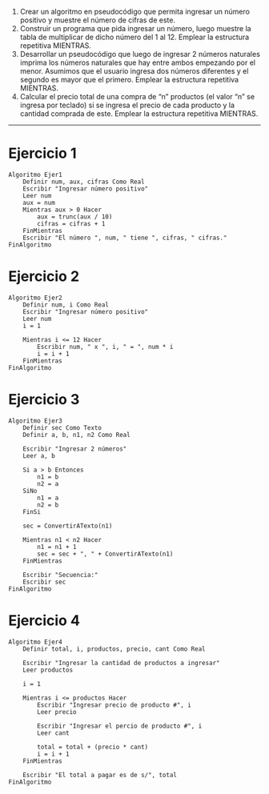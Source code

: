 1. Crear un algoritmo en pseudocódigo que permita ingresar un número positivo y muestre el número de cifras de este.
2. Construir un programa que pida ingresar un número, luego muestre la tabla de multiplicar de dicho número del 1 al 12. Emplear la estructura repetitiva MIENTRAS.
3. Desarrollar un pseudocódigo que luego de ingresar 2 números naturales imprima los números naturales que hay entre ambos empezando por el menor. Asumimos que el usuario ingresa dos números diferentes y el segundo es mayor que el primero. Emplear la estructura repetitiva MIENTRAS.
4. Calcular el precio total de una compra de “n” productos (el valor “n” se ingresa por teclado) si se ingresa el precio de cada producto y la cantidad comprada de este. Emplear la estructura repetitiva MIENTRAS.

---

# Ejercicio 1

```psc
Algoritmo Ejer1
	Definir num, aux, cifras Como Real
	Escribir "Ingresar número positivo"
	Leer num
	aux = num
	Mientras aux > 0 Hacer
		aux = trunc(aux / 10)
		cifras = cifras + 1
	FinMientras
	Escribir "El número ", num, " tiene ", cifras, " cifras."
FinAlgoritmo
```

# Ejercicio 2

```psc
Algoritmo Ejer2
	Definir num, i Como Real
	Escribir "Ingresar número positivo"
	Leer num
	i = 1
	
	Mientras i <= 12 Hacer
		Escribir num, " x ", i, " = ", num * i
		i = i + 1
	FinMientras
FinAlgoritmo
```

# Ejercicio 3

```psc
Algoritmo Ejer3
	Definir sec Como Texto
	Definir a, b, n1, n2 Como Real
	
	Escribir "Ingresar 2 números"
	Leer a, b
	
	Si a > b Entonces
		n1 = b
		n2 = a
	SiNo
		n1 = a
		n2 = b
	FinSi
	
	sec = ConvertirATexto(n1)
	
	Mientras n1 < n2 Hacer
		n1 = n1 + 1
		sec = sec + ", " + ConvertirATexto(n1)
	FinMientras
	
	Escribir "Secuencia:"
	Escribir sec
FinAlgoritmo
```

# Ejercicio 4

```psc
Algoritmo Ejer4
	Definir total, i, productos, precio, cant Como Real
	
	Escribir "Ingresar la cantidad de productos a ingresar"
	Leer productos
	
	i = 1
	
	Mientras i <= productos Hacer
		Escribir "Ingresar precio de producto #", i
		Leer precio
		
		Escribir "Ingresar el percio de producto #", i
		Leer cant
		
		total = total + (precio * cant)
		i = i + 1
	FinMientras
	
	Escribir "El total a pagar es de s/", total
FinAlgoritmo
```